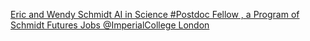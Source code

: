[Eric and Wendy Schmidt AI in Science #Postdoc Fellow , a Program of Schmidt Futures   Jobs   @ImperialCollege London](https://qi.tc/qi/112484)